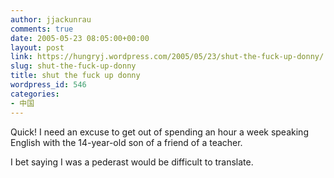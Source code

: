 ```yaml
---
author: jjackunrau
comments: true
date: 2005-05-23 08:05:00+00:00
layout: post
link: https://hungryj.wordpress.com/2005/05/23/shut-the-fuck-up-donny/
slug: shut-the-fuck-up-donny
title: shut the fuck up donny
wordpress_id: 546
categories:
- 中国
---
```


Quick!  I need an excuse to get out of spending an hour a week speaking English with the 14-year-old son of a friend of a teacher.  
  
I bet saying I was a pederast would be difficult to translate.
